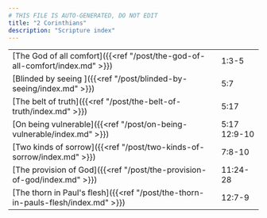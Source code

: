 ```yaml
---
# THIS FILE IS AUTO-GENERATED, DO NOT EDIT
title: "2 Corinthians"
description: "Scripture index"
---
```


|  |  |
| --- | --- |
| [The God of all comfort]({{<ref "/post/the-god-of-all-comfort/index.md" >}}) | 1:3-5 |
| [Blinded by seeing ]({{<ref "/post/blinded-by-seeing/index.md" >}}) | 5:7 |
| [The belt of truth]({{<ref "/post/the-belt-of-truth/index.md" >}}) | 5:17 |
| [On being vulnerable]({{<ref "/post/on-being-vulnerable/index.md" >}}) | 5:17 <br/> 12:9-10 |
| [Two kinds of sorrow]({{<ref "/post/two-kinds-of-sorrow/index.md" >}}) | 7:8-10 |
| [The provision of God]({{<ref "/post/the-provision-of-god/index.md" >}}) | 11:24-28 |
| [The thorn in Paul's flesh]({{<ref "/post/the-thorn-in-pauls-flesh/index.md" >}}) | 12:7-9 |
